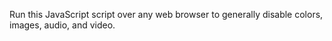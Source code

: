 Run this JavaScript script over any web browser to generally disable colors, images, audio, and video.
